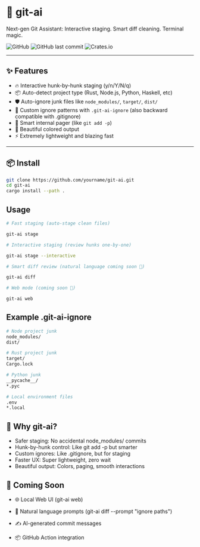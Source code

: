 # 🚀 git-ai

Next-gen Git Assistant: Interactive staging. Smart diff cleaning. Terminal magic.

![GitHub](https://img.shields.io/github/license/aravindgopall/git-ai)
![GitHub last commit](https://img.shields.io/github/last-commit/aravindgopall/git-ai)
![Crates.io](https://img.shields.io/crates/v/git-ai)

---

## ✨ Features

- 🔥 Interactive hunk-by-hunk staging (y/n/Y/N/q)
- 📦 Auto-detect project type (Rust, Node.js, Python, Haskell, etc)
- 🛡️ Auto-ignore junk files like `node_modules/`, `target/`, `dist/`
- 🧹 Custom ignore patterns with `.git-ai-ignore` (also backward compatible with .gitignore)
- 📜 Smart internal pager (like `git add -p`)
- 🎨 Beautiful colored output
- ⚡ Extremely lightweight and blazing fast

---

## 📦 Install

```bash
git clone https://github.com/yourname/git-ai.git
cd git-ai
cargo install --path .
```

## Usage

```bash
# Fast staging (auto-stage clean files)

git-ai stage

# Interactive staging (review hunks one-by-one)

git-ai stage --interactive

# Smart diff review (natural language coming soon 🚀)

git-ai diff

# Web mode (coming soon 🚀)

git-ai web

```

## Example .git-ai-ignore

```bash
# Node project junk
node_modules/
dist/

# Rust project junk
target/
Cargo.lock

# Python junk
__pycache__/
*.pyc

# Local environment files
.env
*.local
```

## 🎯 Why git-ai?

- Safer staging: No accidental node_modules/ commits
- Hunk-by-hunk control: Like git add -p but smarter
- Custom ignores: Like .gitignore, but for staging
- Faster UX: Super lightweight, zero wait
- Beautiful output: Colors, paging, smooth interactions

## 🚀 Coming Soon

- 🌐 Local Web UI (git-ai web)
- 🤖 Natural language prompts (git-ai diff --prompt "ignore paths")

- ✍️ AI-generated commit messages
- 📦 GitHub Action integration
